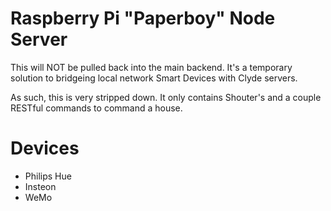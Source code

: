Raspberry Pi "Paperboy" Node Server
===================================

This will NOT be pulled back into the main backend. It's a temporary solution to bridgeing local network Smart Devices with Clyde servers.

As such, this is very stripped down. It only contains Shouter's and a couple RESTful commands to command a house.

Devices
=======

- Philips Hue
- Insteon
- WeMo
